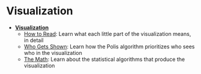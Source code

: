 # Visualization

* **[Visualization](./README.md)**
  * [How to Read](./HowToRead.md): Learn what each little part of the visualization means, in detail
  * [Who Gets Shown](./WhoGetsShown.md): Learn how the Polis algorithm prioritizes who sees who in the visualization
  * [The Math](./TheMath.md): Learn about the statistical algorithms that produce the visualization
